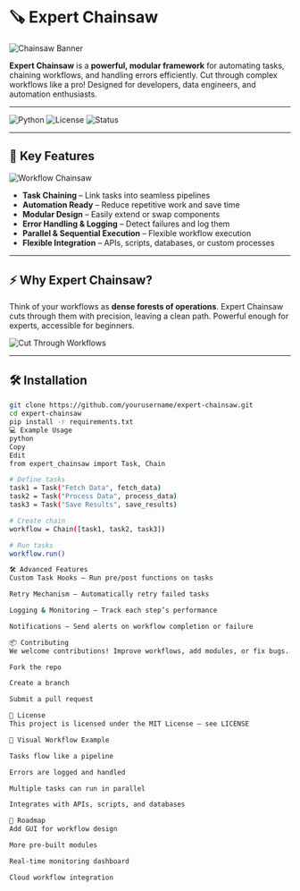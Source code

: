 # 🪚 Expert Chainsaw

![Chainsaw Banner](https://cdn.pixabay.com/photo/2016/10/23/17/28/chainsaw-1767523_1280.jpg)

**Expert Chainsaw** is a **powerful, modular framework** for automating tasks, chaining workflows, and handling errors efficiently. Cut through complex workflows like a pro! Designed for developers, data engineers, and automation enthusiasts.

---

![Python](https://img.shields.io/badge/Python-3.11-blue?logo=python&logoColor=white) ![License](https://img.shields.io/badge/License-MIT-green) ![Status](https://img.shields.io/badge/Status-Alpha-red)

---

## 🌟 Key Features

![Workflow Chainsaw](https://cdn.pixabay.com/photo/2017/03/29/12/35/chainsaw-2180465_1280.jpg)

- **Task Chaining** – Link tasks into seamless pipelines  
- **Automation Ready** – Reduce repetitive work and save time  
- **Modular Design** – Easily extend or swap components  
- **Error Handling & Logging** – Detect failures and log them  
- **Parallel & Sequential Execution** – Flexible workflow execution  
- **Flexible Integration** – APIs, scripts, databases, or custom processes  

---

## ⚡ Why Expert Chainsaw?

Think of your workflows as **dense forests of operations**. Expert Chainsaw cuts through them with precision, leaving a clean path. Powerful enough for experts, accessible for beginners.  

![Cut Through Workflows](https://cdn.pixabay.com/photo/2014/12/21/23/46/forest-576703_1280.jpg)

---

## 🛠 Installation

```bash
git clone https://github.com/yourusername/expert-chainsaw.git
cd expert-chainsaw
pip install -r requirements.txt
💻 Example Usage
python
Copy
Edit
from expert_chainsaw import Task, Chain

# Define tasks
task1 = Task("Fetch Data", fetch_data)
task2 = Task("Process Data", process_data)
task3 = Task("Save Results", save_results)

# Create chain
workflow = Chain([task1, task2, task3])

# Run tasks
workflow.run()

🛠 Advanced Features
Custom Task Hooks – Run pre/post functions on tasks

Retry Mechanism – Automatically retry failed tasks

Logging & Monitoring – Track each step’s performance

Notifications – Send alerts on workflow completion or failure

📦 Contributing
We welcome contributions! Improve workflows, add modules, or fix bugs.

Fork the repo

Create a branch

Submit a pull request

📄 License
This project is licensed under the MIT License – see LICENSE

🎨 Visual Workflow Example

Tasks flow like a pipeline

Errors are logged and handled

Multiple tasks can run in parallel

Integrates with APIs, scripts, and databases

🚀 Roadmap
Add GUI for workflow design

More pre-built modules

Real-time monitoring dashboard

Cloud workflow integration
